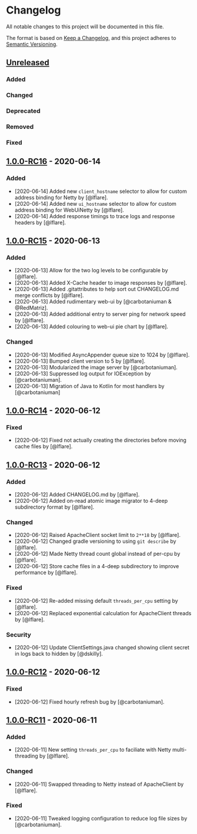# Changelog
All notable changes to this project will be documented in this file.

The format is based on [Keep a Changelog](https://keepachangelog.com/en/1.0.0/),
and this project adheres to [Semantic Versioning](https://semver.org/spec/v2.0.0.html).

## [Unreleased]
### Added

### Changed

### Deprecated

### Removed

### Fixed

## [1.0.0-RC16] - 2020-06-14
### Added
- [2020-06-14] Added new `client_hostname` selector to allow for custom address binding for Netty by [@lflare].
- [2020-06-14] Added new `ui_hostname` selector to allow for custom address binding for WebUiNetty by [@lflare].
- [2020-06-14] Added response timings to trace logs and response headers by [@lflare].

## [1.0.0-RC15] - 2020-06-13
### Added
- [2020-06-13] Allow for the two log levels to be configurable by [@lflare].
- [2020-06-13] Added X-Cache header to image responses by [@lflare].
- [2020-06-13] Added .gitattributes to help sort out CHANGELOG.md merge conflicts by [@lflare].
- [2020-06-13] Added rudimentary web-ui by [@carbotaniuman & @RedMatriz].
- [2020-06-13] Added additional entry to server ping for network speed by [@lflare].
- [2020-06-13] Added colouring to web-ui pie chart by [@lflare].

### Changed
- [2020-06-13] Modified AsyncAppender queue size to 1024 by [@lflare].
- [2020-06-13] Bumped client version to 5 by [@lflare].
- [2020-06-13] Modularized the image server by [@carbotaniuman].
- [2020-06-13] Suppressed log output for IOException by [@carbotaniuman].
- [2020-06-13] Migration of Java to Kotlin for most handlers by [@carbotaniuman]

## [1.0.0-RC14] - 2020-06-12
### Fixed
- [2020-06-12] Fixed not actually creating the directories before moving cache files by [@lflare].

## [1.0.0-RC13] - 2020-06-12
### Added
- [2020-06-12] Added CHANGELOG.md by [@lflare].
- [2020-06-12] Added on-read atomic image migrator to 4-deep subdirectory format by [@lflare].

### Changed
- [2020-06-12] Raised ApacheClient socket limit to `2**18` by [@lflare].
- [2020-06-12] Changed gradle versioning to using `git describe` by [@lflare].
- [2020-06-12] Made Netty thread count global instead of per-cpu by [@lflare].
- [2020-06-12] Store cache files in a 4-deep subdirectory to improve performance by [@lflare].

### Fixed
- [2020-06-12] Re-added missing default `threads_per_cpu` setting by [@lflare].
- [2020-06-12] Replaced exponential calculation for ApacheClient threads by [@lflare].

### Security
- [2020-06-12] Update ClientSettings.java changed showing client secret in logs back to hidden by [@dskilly].

## [1.0.0-RC12] - 2020-06-12
### Fixed
- [2020-06-12] Fixed hourly refresh bug by [@carbotaniuman].

## [1.0.0-RC11] - 2020-06-11
### Added
- [2020-06-11] New setting `threads_per_cpu` to faciliate with Netty multi-threading by [@lflare].

### Changed
- [2020-06-11] Swapped threading to Netty instead of ApacheClient by [@lflare].

### Fixed
- [2020-06-11] Tweaked logging configuration to reduce log file sizes by [@carbotaniuman].

[Unreleased]: https://gitlab.com/mangadex/mangadex_at_home/-/compare/1.0.0-rc16...HEAD
[1.0.0-rc16]: https://gitlab.com/mangadex/mangadex_at_home/-/compare/1.0.0-rc15...1.0.0-rc16
[1.0.0-rc15]: https://gitlab.com/mangadex/mangadex_at_home/-/compare/1.0.0-rc14...1.0.0-rc15
[1.0.0-rc14]: https://gitlab.com/mangadex/mangadex_at_home/-/compare/1.0.0-rc13...1.0.0-rc14
[1.0.0-rc13]: https://gitlab.com/mangadex/mangadex_at_home/-/compare/1.0.0-rc12...1.0.0-rc13
[1.0.0-rc12]: https://gitlab.com/mangadex/mangadex_at_home/-/compare/1.0.0-rc11...1.0.0-rc12
[1.0.0-rc11]: https://gitlab.com/mangadex/mangadex_at_home/-/compare/1.0.0-rc10...1.0.0-rc11
